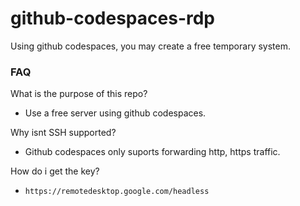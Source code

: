 # github-codespaces-rdp
Using github codespaces, you may create a free temporary system.

### FAQ

What is the purpose of this repo?
- Use a free server using github codespaces.

Why isnt SSH supported?
- Github codespaces only suports forwarding http, https traffic.

How do i get the key?

- `https://remotedesktop.google.com/headless`
